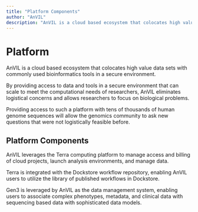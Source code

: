 ```yaml
---
title: "Platform Components"
author: "AnVIL"
description: "AnVIL is a cloud based ecosystem that colocates high value data sets with commonly used bioinformatics tools in a secure environment."
---
```


# Platform

<hero small>AnVIL is a cloud based ecosystem that colocates high value data sets with commonly used bioinformatics tools in a secure environment.</hero>

By providing access to data and tools in a secure environment that can scale to meet the computational needs of researchers, AnVIL eliminates logistical concerns and allows researchers to focus on biological problems.
 
Providing access to such a platform with tens of thousands of human genome sequences will allow the genomics community to ask new questions that were not logistically feasible before.

## Platform Components

AnVIL leverages the Terra computing platform to manage access and billing of cloud projects, launch analysis environments, and manage data.
 
Terra is integrated with the Dockstore workflow repository, enabling AnVIL users to utilize the library of published workflows in Dockstore.
 
Gen3 is leveraged by AnVIL as the data management system, enabling users to associate complex phenotypes, metadata, and clinical data with sequencing based data with sophisticated data models.

<card-collection collection="platforms"></card-collection>




